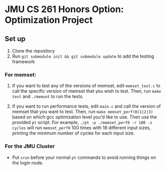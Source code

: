 # JMU CS 261 Honors Option: Optimization Project

## Set up

1. Clone the repository
2. Run `git submodule init && git submodule update` to add the testing framework

### For memset:

1. If you want to test any of the versions of memset, edit `memset_test.c`
to call the specific version of memset that you wish to test. Then,
run `make test` and `./memset` to run the tests.

2. If you want to run performance tests, edit `main.c` and call the version
of memset that you want to test. Then, run `make memset_perf(0|1|2|3)` based
on which gcc optimization level you'd like to use. Then use the provided `pt`
script. For example, `./pt -p ./memset_perf0 -r 100 -s cycles` will run 
`memset_perf0` 100 times with 18 different input sizes, printing the minimum
number of cycles for each input size.

### For the JMU Cluster

* Put `srun` before your normal `pt` commands to avoid running things on the
login node.
